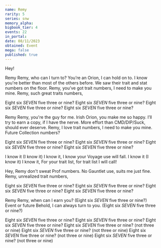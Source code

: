 ```yaml
---
name: Remy
rarity: 5
series: snw
memory_alpha:
bigbook_tier: 4
events: 22
in_portal:
date: 08/11/2023
obtained: Event
mega: false
published: true
---
```


Hey!

Remy Remy, who can I turn to?
You’re an Orion, I can hold on to.
I know you're better than most of the others before.
We saw their trait and stat numbers on the floor.
Remy, you’ve got trait numbers,
I need to make you mine.
Remy, such great traits numbers,

Eight six *SEVEN* five three or nine?
Eight six *SEVEN* five three or nine?
Eight six *SEVEN* five three or nine?
Eight six *SEVEN* five three or nine?

Remy Remy, you're the guy for me.
Irish Orion, you make me so happy.
I’ll try to earn a copy, if I have the nerve.
More effort than CMD/DIP/Suck, should ever deserve.
Remy, I love trait numbers,
I need to make you mine.
Future Collection numbers?

Eight six *SEVEN* five three or nine?
Eight six *SEVEN* five three or nine?
Eight six *SEVEN* five three or nine?
Eight six *SEVEN* five three or nine?

I know it (I know it) I know it,
I know your Voyage use will fall.
I know it (I know it) I know it,
For your trait list, for trait list I will call!


Hey, Remy don't sweat Prof numbers.
No Gauntlet use, suits me just fine.
Remy, unrealized trait numbers,


Eight six *SEVEN* five three or nine?
Eight six *SEVEN* five three or nine?
Eight six *SEVEN* five three or nine?
Eight six *SEVEN* five three or nine?

Remy Remy, when can I earn you?
(Eight six *SEVEN* five three or nine?)
Event or future Behold, I can always turn to you.
(Eight six *SEVEN* five three or nine?)


Eight six *SEVEN* five three or nine?
Eight six *SEVEN* five three or nine?
Eight six *SEVEN* five three or nine?
Eight six *SEVEN* five three or nine? (not three or nine)
Eight six *SEVEN* five three or nine? (not three or nine)
Eight six *SEVEN* five three or nine? (not three or nine)
Eight six *SEVEN* five three or nine? (not three or nine)
